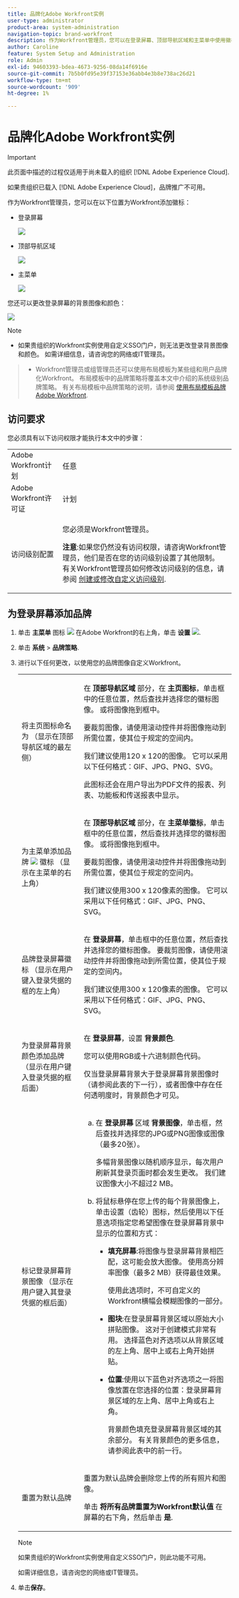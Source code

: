 ```yaml
---
title: 品牌化Adobe Workfront实例
user-type: administrator
product-area: system-administration
navigation-topic: brand-workfront
description: 作为Workfront管理员，您可以在登录屏幕、顶部导航区域和主菜单中使用徽标来为Workfront添加品牌标识。 您还可以更改登录屏幕的背景图像和颜色。
author: Caroline
feature: System Setup and Administration
role: Admin
exl-id: 94603393-bdea-4673-9256-08da14f6916e
source-git-commit: 7b5b0fd95e39f37153e36abb4e3b8e738ac26d21
workflow-type: tm+mt
source-wordcount: '909'
ht-degree: 1%

---
```


# 品牌化Adobe Workfront实例

<!--
**DON'T DELETE, DRAFT OR HIDE THIS ARTICLE. IT IS LINKED TO THE PRODUCT, THROUGH THE CONTEXT SENSITIVE HELP LINKS. **
-->

>[!IMPORTANT]
>
>此页面中描述的过程仅适用于尚未载入的组织 [!DNL Adobe Experience Cloud].
>
> 如果贵组织已载入 [!DNL Adobe Experience Cloud]，品牌推广不可用。

作为Workfront管理员，您可以在以下位置为Workfront添加徽标：

* 登录屏幕

   ![](assets/brand-login-screen-nwe-adobe.jpg)

* 顶部导航区域

   ![](assets/brand-top-nav-area-nwe-adobe.jpg)

* 主菜单

   ![](assets/brand-main-menu-adobe.jpg)

您还可以更改登录屏幕的背景图像和颜色：

![](assets/wf_banner_on_login_screen-adobe.png)

>[!NOTE]
>
>* 如果贵组织的Workfront实例使用自定义SSO门户，则无法更改登录背景图像和颜色。 如需详细信息，请咨询您的网络或IT管理员。

><!--
>or is enabled with Adobe IMS  >
>  >
>-->
>
>* Workfront管理员或组管理员还可以使用布局模板为某些组和用户品牌化Workfront。 布局模板中的品牌策略将覆盖本文中介绍的系统级别品牌策略。 有关布局模板中品牌策略的说明，请参阅 [使用布局模板品牌Adobe Workfront](../../../administration-and-setup/customize-workfront/use-layout-templates/brand-wf-using-a-layout-template.md).


## 访问要求

您必须具有以下访问权限才能执行本文中的步骤：

<table style="table-layout:auto"> 
 <col> 
 <col> 
 <tbody> 
  <tr> 
   <td role="rowheader">Adobe Workfront计划</td> 
   <td>任意</td> 
  </tr> 
  <tr> 
   <td role="rowheader">Adobe Workfront许可证</td> 
   <td>计划</td> 
  </tr> 
  <tr> 
   <td role="rowheader">访问级别配置</td> 
   <td> <p>您必须是Workfront管理员。</p> <p><b>注意</b>:如果您仍然没有访问权限，请咨询Workfront管理员，他们是否在您的访问级别设置了其他限制。 有关Workfront管理员如何修改访问级别的信息，请参阅 <a href="../../../administration-and-setup/add-users/configure-and-grant-access/create-modify-access-levels.md" class="MCXref xref">创建或修改自定义访问级别</a>.</p> </td> 
  </tr> 
 </tbody> 
</table>

## 为登录屏幕添加品牌

1. 单击 **主菜单** 图标 ![](assets/main-menu-icon.png) 在Adobe Workfront的右上角，单击 **设置** ![](assets/gear-icon-settings.png).

1. 单击 **系统** > **品牌策略**.

1. 进行以下任何更改，以使用您的品牌图像自定义Workfront。

   <table style="table-layout:auto"> 
    <col> 
    <col> 
    <tbody> 
     <tr> 
      <td role="rowheader"> <p>将主页图标命名为 <span style="font-weight: normal;">（显示在顶部导航区域的最左侧）</span></p> </td> 
      <td> <p>在 <strong>顶部导航区域</strong> 部分，在 <strong>主页图标</strong>，单击框中的任意位置，然后查找并选择您的徽标图像。 或将图像拖到框中。</p> <p>要裁剪图像，请使用滚动控件并将图像拖动到所需位置，使其位于规定的空间内。</p> <p>我们建议使用120 x 120的图像。 它可以采用以下任何格式：GIF、JPG、PNG、SVG。</p> <p>此图标还会在用户导出为PDF文件的报表、列表、功能板和传送报表中显示。</p> </td> 
     </tr> 
     <tr> 
      <td role="rowheader"> <p>为主菜单添加品牌 <img src="assets/main-menu-icon.png"> 徽标 <span style="font-weight: normal;">（显示在主菜单的右上角）</span></p> </td> 
      <td> <p>在 <strong>顶部导航区域</strong> 部分，在 <strong>主菜单徽标</strong>，单击框中的任意位置，然后查找并选择您的徽标图像。 或将图像拖到框中。</p> <p>要裁剪图像，请使用滚动控件并将图像拖动到所需位置，使其位于规定的空间内。</p> <p>我们建议使用300 x 120像素的图像。 它可以采用以下任何格式：GIF、JPG、PNG、SVG。</p> </td> 
     </tr> 
     <tr> 
      <td role="rowheader">品牌登录屏幕徽标 <span style="font-weight: normal;">（显示在用户键入登录凭据的框的左上角）</span></td> 
      <td> <p>在 <strong>登录屏幕</strong>，单击框中的任意位置，然后查找并选择您的徽标图像。 要裁剪图像，请使用滚动控件并将图像拖动到所需位置，使其位于规定的空间内。</p> <p>我们建议使用300 x 120像素的图像。 它可以采用以下任何格式：GIF、JPG、PNG、SVG。</p> </td> 
     </tr> 
     <tr> 
      <td role="rowheader">为登录屏幕背景颜色添加品牌 <span style="font-weight: normal;">（显示在用户键入登录凭据的框后面）</span></td> 
      <td> <p>在 <strong>登录屏幕</strong>，设置 <strong>背景颜色</strong>. </p> <p>您可以使用RGB或十六进制颜色代码。</p> <p>仅当登录屏幕背景大于登录屏幕背景图像时（请参阅此表的下一行），或者图像中存在任何透明度时，背景颜色才可见。</p> </td> 
     </tr> 
     <tr> 
      <td role="rowheader">标记登录屏幕背景图像 <span style="font-weight: normal;">（显示在用户键入其登录凭据的框后面）</span></td> 
      <td> 
       <ol style="list-style-type: lower-alpha;"> 
        <li value="1"> <p> 在 <strong>登录屏幕</strong> 区域 <strong>背景图像</strong>，单击框，然后查找并选择您的JPG或PNG图像或图像（最多20张）。 </p> <p>多幅背景图像以随机顺序显示，每次用户刷新其登录页面时都会发生更改。 我们建议图像大小不超过2 MB。</p> </li> 
        <li value="2"> <p>将鼠标悬停在您上传的每个背景图像上，单击设置（齿轮）图标，然后使用以下任意选项指定您希望图像在登录屏幕背景中显示的位置和方式：</p> 
         <ul> 
          <li> <p><strong>填充屏幕</strong>:将图像与登录屏幕背景相匹配，这可能会放大图像。 使用高分辨率图像（最多2 MB）获得最佳效果。</p> <p>使用此选项时，不可自定义的Workfront横幅会模糊图像的一部分。</p> </li> 
          <li> <p><strong>图块</strong>:在登录屏幕背景区域以原始大小拼贴图像。 这对于创建模式非常有用。 选择蓝色对齐选项以从背景区域的左上角、居中上或右上角开始拼贴。</p> </li> 
          <li> <p><strong>位置</strong>:使用以下蓝色对齐选项之一将图像放置在您选择的位置：登录屏幕背景区域的左上角、居中上角或右上角。</p> <p>背景颜色填充登录屏幕背景区域的其余部分。 有关背景颜色的更多信息，请参阅此表中的前一行。</p> </li> 
         </ul> </li> 
       </ol> </td> 
     </tr> 
     <tr> 
      <td role="rowheader">重置为默认品牌</td> 
      <td> <p>重置为默认品牌会删除您上传的所有照片和图像。</p> <p>单击 <strong>将所有品牌重置为Workfront默认值</strong> 在屏幕的右下角，然后单击 <strong>是</strong>.</p> </td> 
     </tr> 
    </tbody> 
   </table>

   >[!NOTE]
   >
   >如果贵组织的Workfront实例使用自定义SSO门户，则此功能不可用。
   ><!--   >
   >or is enabled with Adobe IMS   >
   >   >
   >-->
   >
   >如需详细信息，请咨询您的网络或IT管理员。

1. 单击&#x200B;**保存**。
